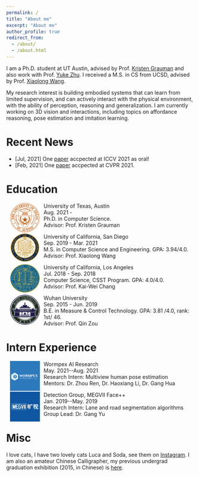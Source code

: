 ```yaml
---
permalink: /
title: "About me"
excerpt: "About me"
author_profile: true
redirect_from: 
  - /about/
  - /about.html
---
```

I am a Ph.D. student at UT Austin, advised by Prof. [Kristen Grauman](https://www.cs.utexas.edu/users/grauman/) and also work with Prof. [Yuke Zhu](https://www.cs.utexas.edu/~yukez/). 
I received a M.S. in CS from UCSD, advised by Prof. [Xiaolong Wang](https://xiaolonw.github.io/).

My research interest is building embodied systems that can learn from limited supervision, and can actively interact with the physical environment, with the ability of perception, reasoning and generalization. 
I am currently working on 3D vision and interactions, including topics on affordance reasoning, pose estimation and imitation learning.

# Recent News
* [Jul, 2021] One [paper](https://arxiv.org/pdf/2104.03304.pdf) accpected at ICCV 2021 as oral!
* [Feb, 2021] One [paper](https://arxiv.org/pdf/2106.05266.pdf) accpected at CVPR 2021.

# Education
<dl><dt><img align="left" width="80" height="80" hspace="10" src="./images/ut_austin.png"/></dt><dt>University of Texas, Austin</dt><dd>Aug. 2021 - </dd><dd>Ph.D. in Computer Science. </dd><dd>Advisor: Prof. Kristen Grauman</dd></dl>

<dl><dt><img align="left" width="80" height="80" hspace="10" src="./images/UCSD.png"/></dt><dt>University of California, San Diego</dt><dd>Sep. 2019 - Mar. 2021</dd><dd>M.S. in Computer Science and Engineering. GPA: 3.94/4.0.</dd><dd>Advisor: Prof. Xiaolong Wang</dd></dl>

<dl><dt><img align="left" width="80" height="80" hspace="10" src="./images/UCLA.jpg"/></dt><dt>University of California, Los Angeles</dt><dd>Jul. 2018 - Sep. 2018</dd><dd>Computer Science, CSST Program. GPA: 4.0/4.0.</dd><dd>Advisor: Prof. Kai-Wei Chang</dd></dl>

<dl><dt><img align="left" width="80" height="80" hspace="10" src="./images/whu.png"/></dt><dt>Wuhan University</dt><dd>Sep. 2015 - Jun. 2019</dd><dd>B.E. in Measure & Control Technology. GPA: 3.81 /4.0, rank: 1st/ 46.</dd><dd>Advisor: Prof. Qin Zou</dd></dl>


# Intern Experience
<dl><dt><img align="left" width="80" height="80" hspace="10" src="./images/wormpex.jpg"/></dt><dt>Wormpex AI Research</dt><dd>May. 2021--Aug. 2021</dd><dd>Research Intern: Multiview human pose estimation</dd><dd>Mentors: Dr. Zhou Ren, Dr. Haoxiang Li, Dr. Gang Hua</dd></dl>

<dl><dt><img align="left" width="80" height="80" hspace="10" src="./images/megvii.jpg"/></dt><dt>Detection Group, MEGVII Face++</dt><dd>Jan. 2019--May. 2019</dd><dd>Research Intern: Lane and road segmentation algorithms</dd><dd>Group Lead: Dr. Gang Yu</dd></dl>

# Misc
I love cats, I have two lovely cats Luca and Soda, see them on [Instagram](https://www.instagram.com/meow_luca_soda/).
I am also an amateur Chinese Calligrapher, my previous undergrad graduation exhibition (2015, in Chinese) is [here](https://mp.weixin.qq.com/s/7ERydW3i3iGsVcMOR13nzQ).
